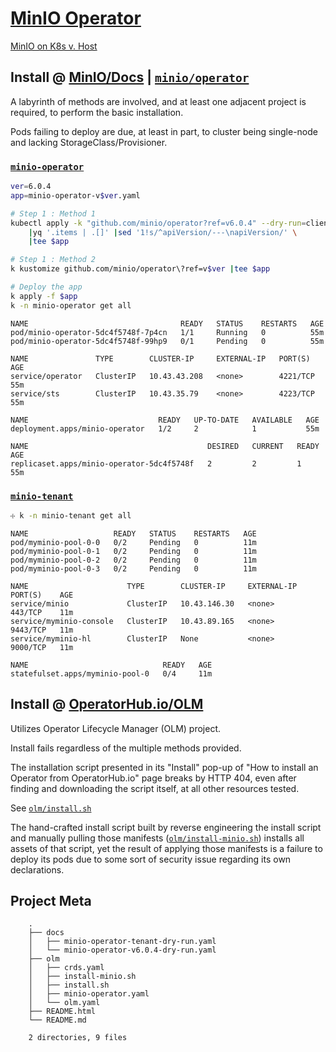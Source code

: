 # [MinIO Operator](https://github.com/minio/operator/ "GitHub")

[MinIO on K8s v. Host](https://chatgpt.com/share/6724d4f3-c96c-8009-bef9-5d90921fc464 "ChatGPT")

## Install @ [MinIO/Docs](https://min.io/docs/minio/kubernetes/upstream/operations/installation.html) | [`minio/operator`](https://github.com/minio/operator/tree/master )

A labyrinth of methods are involved, and at least one adjacent project is required, 
to perform the basic installation. 

Pods failing to deploy are due, at least in part, 
to cluster being single-node and lacking StorageClass/Provisioner.

### [`minio-operator`](docs/minio-operator-v6.0.4.yaml)

```bash
ver=6.0.4
app=minio-operator-v$ver.yaml

# Step 1 : Method 1
kubectl apply -k "github.com/minio/operator?ref=v6.0.4" --dry-run=client -o yaml \
    |yq '.items | .[]' |sed '1!s/^apiVersion/---\napiVersion/' \
    |tee $app

# Step 1 : Method 2
k kustomize github.com/minio/operator\?ref=v$ver |tee $app

# Deploy the app
k apply -f $app
k -n minio-operator get all
```
```plaintext
NAME                                  READY   STATUS    RESTARTS   AGE
pod/minio-operator-5dc4f5748f-7p4cn   1/1     Running   0          55m
pod/minio-operator-5dc4f5748f-99hp9   0/1     Pending   0          55m

NAME               TYPE        CLUSTER-IP     EXTERNAL-IP   PORT(S)    AGE
service/operator   ClusterIP   10.43.43.208   <none>        4221/TCP   55m
service/sts        ClusterIP   10.43.35.79    <none>        4223/TCP   55m

NAME                             READY   UP-TO-DATE   AVAILABLE   AGE
deployment.apps/minio-operator   1/2     2            1           55m

NAME                                        DESIRED   CURRENT   READY   AGE
replicaset.apps/minio-operator-5dc4f5748f   2         2         1       55m
```

### [`minio-tenant`](docs/minio-operator-tenant.yaml)

```bash
☩ k -n minio-tenant get all
```
```plaintext
NAME                   READY   STATUS    RESTARTS   AGE
pod/myminio-pool-0-0   0/2     Pending   0          11m
pod/myminio-pool-0-1   0/2     Pending   0          11m
pod/myminio-pool-0-2   0/2     Pending   0          11m
pod/myminio-pool-0-3   0/2     Pending   0          11m

NAME                      TYPE        CLUSTER-IP     EXTERNAL-IP   PORT(S)    AGE
service/minio             ClusterIP   10.43.146.30   <none>        443/TCP    11m
service/myminio-console   ClusterIP   10.43.89.165   <none>        9443/TCP   11m
service/myminio-hl        ClusterIP   None           <none>        9000/TCP   11m

NAME                              READY   AGE
statefulset.apps/myminio-pool-0   0/4     11m
```

## Install @ [OperatorHub.io/OLM](https://operatorhub.io/operator/minio-operator) 

Utilizes Operator Lifecycle Manager (OLM) project.

Install fails regardless of the multiple methods provided.

The installation script presented in its "Install" pop-up of 
"How to install an Operator from OperatorHub.io" page breaks by HTTP 404, even after finding and downloading the script itself, at all other resources tested. 

See [`olm/install.sh`](olm/install.sh)

The hand-crafted install script built by reverse engineering the install script and manually pulling those manifests ([`olm/install-minio.sh`](olm/install-minio.sh))
installs all assets of that script, yet the result of applying those manifests is a failure to deploy its pods due to some sort of security issue regarding its own declarations.

## Project Meta

```plaintext
    .
    ├── docs
    │   ├── minio-operator-tenant-dry-run.yaml
    │   └── minio-operator-v6.0.4-dry-run.yaml
    ├── olm
    │   ├── crds.yaml
    │   ├── install-minio.sh
    │   ├── install.sh
    │   ├── minio-operator.yaml
    │   └── olm.yaml
    ├── README.html
    └── README.md

    2 directories, 9 files
```

### &nbsp;
<!-- 

# Markdown Cheatsheet

[Markdown Cheatsheet](https://github.com/adam-p/markdown-here/wiki/Markdown-Cheatsheet "Wiki @ GitHub")


# Link @ (HTML | MD)

([HTML](___.md "___"))   


# Bookmark

- Reference
[Foo](#foo)

- Target
<a name="foo"></a>

-->

